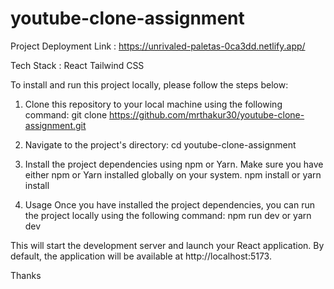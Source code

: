 # youtube-clone-assignment

Project Deployment Link : https://unrivaled-paletas-0ca3dd.netlify.app/

Tech Stack :
 React 
 Tailwind CSS

To install and run this project locally, please follow the steps below:

1. Clone this repository to your local machine using the following command:
git clone https://github.com/mrthakur30/youtube-clone-assignment.git

2. Navigate to the project's directory:
cd youtube-clone-assignment

3. Install the project dependencies using npm or Yarn. Make sure you have either npm or Yarn installed globally on your system.
npm install
or
yarn install

4. Usage
Once you have installed the project dependencies, you can run the project locally using the following command:
npm run dev
or
yarn dev

This will start the development server and launch your React application.
By default, the application will be available at http://localhost:5173.

Thanks
